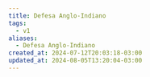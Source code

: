 ```yaml
---
title: Defesa Anglo-Indiano
tags:
  - v1
aliases:
  - Defesa Anglo-Indiano
created_at: 2024-07-12T20:03:18-03:00
updated_at: 2024-08-05T13:20:04-03:00
---
```


